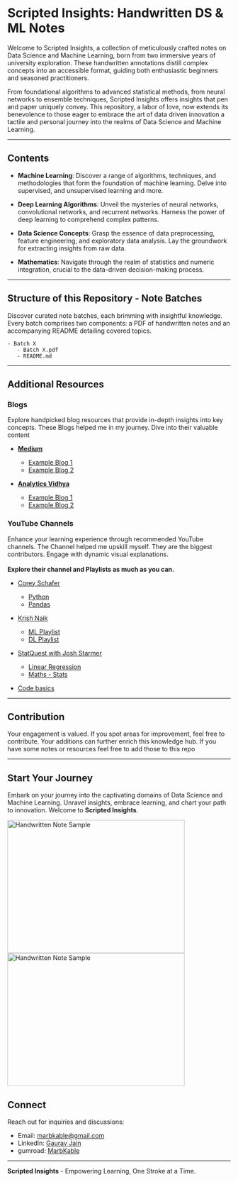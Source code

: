 # Scripted Insights: Handwritten DS & ML Notes
Welcome to Scripted Insights, a collection of meticulously crafted notes on Data Science and Machine Learning, born from two immersive years of university exploration. These handwritten annotations distill complex concepts into an accessible format, guiding both enthusiastic beginners and seasoned practitioners.

From foundational algorithms to advanced statistical methods, from neural networks to ensemble techniques, Scripted Insights offers insights that pen and paper uniquely convey. This repository, a labor of love, now extends its benevolence to those eager to embrace the art of data driven innovation a tactile and personal journey into the realms of Data Science and Machine Learning.
<hr> 

## Contents

- **Machine Learning**: Discover a range of algorithms, techniques, and methodologies that form the foundation of machine learning. Delve into supervised, and unsupervised learning and more.

- **Deep Learning Algorithms**: Unveil the mysteries of neural networks, convolutional networks, and recurrent networks. Harness the power of deep learning to comprehend complex patterns.

- **Data Science Concepts**: Grasp the essence of data preprocessing, feature engineering, and exploratory data analysis. Lay the groundwork for extracting insights from raw data.

- **Mathematics**: Navigate through the realm of statistics and numeric integration, crucial to the data-driven decision-making process.
<hr>

## Structure of this Repository -  Note Batches

Discover curated note batches, each brimming with insightful knowledge. Every batch comprises two components: a PDF of handwritten notes and an accompanying README detailing covered topics. 

    - Batch X
       - Batch X.pdf
       - README.md

<hr>

## Additional Resources

### Blogs

Explore handpicked blog resources that provide in-depth insights into key concepts. These Blogs helped me in my journey.  Dive into their valuable content

- [**Medium**](https://medium.com)
  - [Example Blog 1](https://medium.com/ai-in-plain-english/quantum-deep-learning-the-next-frontier-in-machine-learning-72f7bb4fd93a)
  - [Example Blog 2](https://medium.com/mlearning-ai/transfer-learning-and-convolutional-neural-networks-cnn-e68db4c48cca)

- [**Analytics Vidhya**](https://www.analyticsvidhya.com/)
  - [Example Blog 1](https://www.analyticsvidhya.com/blog/2021/07/an-introduction-to-linear-regression/)
  - [Example Blog 2](https://www.analyticsvidhya.com/blog/2017/06/a-comprehensive-guide-for-linear-ridge-and-lasso-regression/)

### YouTube Channels

Enhance your learning experience through recommended YouTube channels. The Channel helped me upskill myself. They are the biggest contributors. Engage with dynamic visual explanations. <br><br> **Explore their channel and Playlists as much as you can.** 

- [Corey Schafer](https://www.youtube.com/@coreyms)
   - [Python](https://www.youtube.com/playlist?list=PL-osiE80TeTt2d9bfVyTiXJA-UTHn6WwU)
   - [Pandas](https://www.youtube.com/playlist?list=PL-osiE80TeTsWmV9i9c58mdDCSskIFdDS)

- [Krish Naik](https://www.youtube.com/@krishnaik06)
   - [ML Playlist](https://www.youtube.com/playlist?list=PLZoTAELRMXVPBTrWtJkn3wWQxZkmTXGwe)
   - [DL Playlist](https://www.youtube.com/playlist?list=PLZoTAELRMXVPGU70ZGsckrMdr0FteeRUi)

- [StatQuest with Josh Starmer](https://www.youtube.com/@statquest)
   - [Linear Regression](https://www.youtube.com/playlist?list=PLblh5JKOoLUIzaEkCLIUxQFjPIlapw8nU)
   - [Maths - Stats](https://www.youtube.com/playlist?list=PLblh5JKOoLUJUNlfvCNhJMNjNNpt5ljcR)
     
- [Code basics](https://www.youtube.com/@codebasics)
  
<hr>

## Contribution

Your engagement is valued. If you spot areas for improvement, feel free to contribute. Your additions can further enrich this knowledge hub. If you have some notes or resources feel free to add those to this repo
<hr>

## Start Your Journey

Embark on your journey into the captivating domains of Data Science and Machine Learning. Unravel insights, embrace learning, and chart your path to innovation. Welcome to **Scripted Insights**.

<img src="https://github.com/Gaurav-Van/Scripted_Insights-Handwritten_DS_ML_Notes/assets/50765800/119d992e-53f7-4791-9c10-2b923e16e2b2" alt="Handwritten Note Sample" width="400" height="300"> <img src="https://github.com/Gaurav-Van/Scripted_Insights-Handwritten_DS_ML_Notes/assets/50765800/0cf0074a-f860-42da-814e-4a7f2b0a76e3" alt="Handwritten Note Sample" width="400" height="300">

## Connect

Reach out for inquiries and discussions:
- Email: marbkable@gmail.com
- LinkedIn: [Gaurav Jain](https://www.linkedin.com/in/gauravvan/)
- gumroad: [MarbKable](https://marbkable.gumroad.com/l/uodef)
---

**Scripted Insights** - Empowering Learning, One Stroke at a Time.
